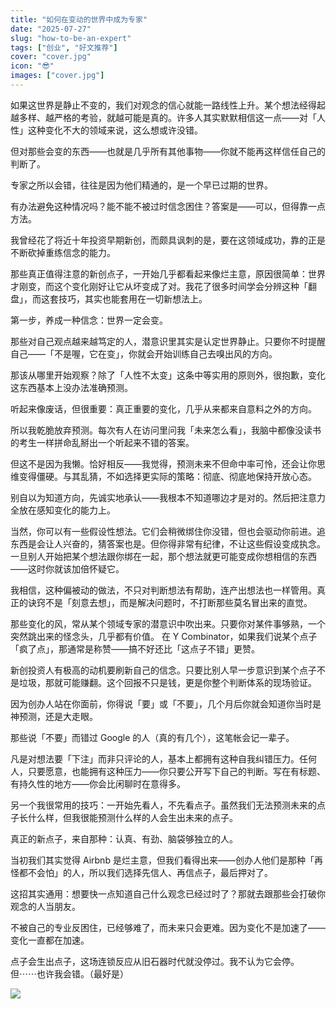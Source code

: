 ```yaml
---
title: "如何在变动的世界中成为专家"
date: "2025-07-27"
slug: "how-to-be-an-expert"
tags: ["创业", "好文推荐"]
cover: "cover.jpg"
icon: "😎"
images: ["cover.jpg"]
---
```

如果这世界是静止不变的，我们对观念的信心就能一路线性上升。某个想法经得起越多样、越严格的考验，就越可能是真的。许多人其实默默相信这一点——对「人性」这种变化不大的领域来说，这么想或许没错。



但对那些会变的东西——也就是几乎所有其他事物——你就不能再这样信任自己的判断了。



专家之所以会错，往往是因为他们精通的，是一个早已过期的世界。



有办法避免这种情况吗？能不能不被过时信念困住？答案是——可以，但得靠一点方法。



我曾经花了将近十年投资早期新创，而颇具讽刺的是，要在这领域成功，靠的正是不断砍掉重练信念的能力。



那些真正值得注意的新创点子，一开始几乎都看起来像烂主意，原因很简单：世界才刚变，而这个变化刚好让它从坏变成了对。我花了很多时间学会分辨这种「翻盘」，而这套技巧，其实也能套用在一切新想法上。



第一步，养成一种信念：世界一定会变。



那些对自己观点越来越笃定的人，潜意识里其实是认定世界静止。只要你不时提醒自己——「不是喔，它在变」，你就会开始训练自己去嗅出风的方向。



那该从哪里开始观察？除了「人性不太变」这条中等实用的原则外，很抱歉，变化这东西基本上没办法准确预测。



听起来像废话，但很重要：真正重要的变化，几乎从来都来自意料之外的方向。



所以我乾脆放弃预测。每次有人在访问里问我「未来怎么看」，我脑中都像没读书的考生一样拼命乱掰出一个听起来不错的答案。



但这不是因为我懒。恰好相反——我觉得，预测未来不但命中率可怜，还会让你思维变得僵硬。与其乱猜，不如选择更实际的策略：彻底、彻底地保持开放心态。



别自以为知道方向，先诚实地承认——我根本不知道哪边才是对的。然后把注意力全放在感知变化的能力上。



当然，你可以有一些假设性想法。它们会稍微绑住你没错，但也会驱动你前进。追东西是会让人兴奋的，猜答案也是。但你得非常有纪律，不让这些假设变成执念。
一旦别人开始把某个想法跟你绑在一起，那个想法就更可能变成你想相信的东西——这时你就该加倍怀疑它。



我相信，这种偏被动的做法，不只对判断想法有帮助，连产出想法也一样管用。真正的诀窍不是「刻意去想」，而是解决问题时，不打断那些莫名冒出来的直觉。



那些变化的风，常从某个领域专家的潜意识中吹出来。只要你对某件事够熟，一个突然跳出来的怪念头，几乎都有价值。
在 Y Combinator，如果我们说某个点子「疯了点」，那通常是称赞——搞不好还比「这点子不错」更赞。



新创投资人有极高的动机要刷新自己的信念。只要比别人早一步意识到某个点子不是垃圾，那就可能赚翻。这个回报不只是钱，更是你整个判断体系的现场验证。



因为创办人站在你面前，你得说「要」或「不要」，几个月后你就会知道你当时是神预测，还是大走眼。



那些说「不要」而错过 Google 的人（真的有几个），这笔帐会记一辈子。



凡是对想法要「下注」而非只评论的人，基本上都拥有这种自我纠错压力。任何人，只要愿意，也能拥有这种压力——你只要公开写下自己的判断。写在有标题、有持久性的地方——你会比闲聊时在意得多。



另一个我很常用的技巧：一开始先看人，不先看点子。虽然我们无法预测未来的点子长什么样，但我很能预测什么样的人会生出未来的点子。



真正的新点子，来自那种：认真、有劲、脑袋够独立的人。



当初我们其实觉得 Airbnb 是烂主意，但我们看得出来——创办人他们是那种「再怪都不会怕」的人，所以我们选择先信人、再信点子，最后押对了。



这招其实通用：想要快一点知道自己什么观念已经过时了？那就去跟那些会打破你观念的人当朋友。



不被自己的专业反困住，已经够难了，而未来只会更难。因为变化不是加速了——变化一直都在加速。



点子会生出点子，这场连锁反应从旧石器时代就没停过。我不认为它会停。
但⋯⋯也许我会错。（最好是）




![](https://prod-files-secure.s3.us-west-2.amazonaws.com/112d0858-5090-4d34-a606-b75eb8d65fd2/46476355-9cf3-4e99-9b7a-3531bc426380/1000202064.png?X-Amz-Algorithm=AWS4-HMAC-SHA256&X-Amz-Content-Sha256=UNSIGNED-PAYLOAD&X-Amz-Credential=ASIAZI2LB4665Q3LVVZ3%2F20250803%2Fus-west-2%2Fs3%2Faws4_request&X-Amz-Date=20250803T233355Z&X-Amz-Expires=3600&X-Amz-Security-Token=IQoJb3JpZ2luX2VjEPr%2F%2F%2F%2F%2F%2F%2F%2F%2F%2FwEaCXVzLXdlc3QtMiJHMEUCIQCiS7VXWa%2Fk3gqdB4ETAtaTOxk429RBYgXX8rFa0WS4nwIgTMXOqDFmCsWGXiHq6zKSeC1OOi4XeQ%2BLbE%2FmzCb%2FKm0q%2FwMIMxAAGgw2Mzc0MjMxODM4MDUiDHDXMh12EUkUKc%2BDRCrcA8yw4bvxcJgtkQv8MfnkvhaVyXhCtyI2blC34UJkWQCLA7s33wg06pnM31fgEx5eQNh26pREjidG2texeBT7AbNcKpoCJwni4k4jkRH%2Fbdv4wUhu4W0bX%2FrlFQsi9CSWFSCF9MjsrLevuPLDJT3IRw%2Bb3WwcYgGQXajjJ8ABTxnNGCjWH9Yb3v4262j9AFqCKQ4BCNBix9L49UCj%2BNnMcYr4ul4tCr5bfIql2E27aHDIRmDjPXQpdVJ17spNBlvt8ZRXlvxblyizAEV5NxwdoVP7bkiabB9cvn0J18haKIvMOD1GLnPdNriqj%2FfgsW69SeAS4XFmlSzs3sD2wsOa5qCYKjYo5CYxgJq3sbgucU4YI8Ljm6b3At7QDpS7C1E8JS1D%2BxTu6CY0JlHRCIyddtbqCXiLjPTYdH4g1RU9GOiQGYpjyVAmIitosB30fMkapoT6yYYDroHYO9e8fJ1HWM7Yljk%2BzO7ZsP4S0oU17%2Bq8rpyzA6gR62YuZAN8ke1ohjvoJe7aWmoRJuNydKDi2E6iEux%2BX8gFqRnqPbSceh9Cro9rlU%2FxEVcjVPHYpGWZlS6MD%2Bj5hQoCDg6tP%2B5SLZ7RlDsscqJ3O1%2F%2BakTRobjSAD9pRpSpYdw9uqIfMPPAvsQGOqUBNgL6yBS2vSD9oJfidPrYtZ9O%2BatUWyH67MXnFiMniOp%2BOaeAxPnERPO%2BKjJH9fWP23UtGzW9IZ9DuJe124o9ZmaPyRVrspq%2Bcf2ZMMHosQLZ0hcRrZUZIeGDX0ZwNVBmYJ0DoOLxznHggDNCWvSPED354EfmXrTpMmaE%2Fu2wO9AjOEc6SIjs4BLqn0mMzr3XfQ0zTHKsnt570T9yHhbq77XFQAkV&X-Amz-Signature=4f8d8960bffd01b00db844ee25e32bdf273b977106a1a3aa0e6475345653ef8b&X-Amz-SignedHeaders=host&x-amz-checksum-mode=ENABLED&x-id=GetObject)

